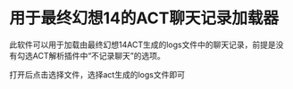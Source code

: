 # 用于最终幻想14的ACT聊天记录加载器

此软件可以用于加载由最终幻想14ACT生成的logs文件中的聊天记录，前提是没有勾选ACT解析插件中“不记录聊天”的选项。

打开后点击选择文件，选择act生成的logs文件即可